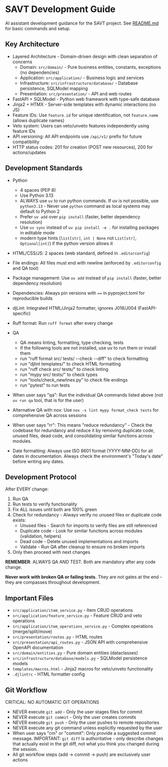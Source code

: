 # SAVT Development Guide

AI assistant development guidance for the SAVT project. See [README.md](./README.md) for basic commands and setup.

## Key Architecture

- Layered Architecture - Domain-driven design with clean separation of concerns
  - Domain: `src/domain/` - Pure business entities, constants, exceptions (no dependencies)
  - Application: `src/application/` - Business logic and services
  - Infrastructure: `src/infrastructure/database/` - Database persistence, SQLModel mapping
  - Presentation: `src/presentation/` - API and web routes
- FastAPI + SQLModel - Python web framework with type-safe database
- Jinja2 + HTMX - Server-side templates with dynamic interactions (no JS)
- Feature IDs: Use `feature.id` for unique identification, not `feature.name` (allows duplicate names)
- Veto system: Users can veto/unveto features independently using feature IDs
- API versioning: All API endpoints use `/api/v1/` prefix for future compatibility
- HTTP status codes: 201 for creation (POST new resources), 200 for actions/updates

## Development Standards

- Python
  - 4 spaces (PEP 8)
  - Use Python 3.13
  - ALWAYS use `uv` to run python commands. If uv is not possible, use `python3.13` - Never use `python` command as local systems may default to Python 2
  - Prefer `uv add` over `pip install` (faster, better dependency resolution)
  - Use `uv sync` instead of `uv pip install -e .` for installing packages in editable mode
  - modern type hints (`list[str]`, `int | None` not `List[str]`, `Optional[int]`) if the python version allows it
- HTML/CSS/JS: 2 spaces (web standard, defined in `.editorconfig`)
- File endings: All files must end with newline (enforced by `.editorconfig` and QA tool)
- Package management: Use `uv add` instead of `pip install` (faster, better dependency resolution)
- Dependencies: Always pin versions with `==` in pyproject.toml for reproducible builds
- djLint: Integrated HTML/Jinja2 formatter, ignores J018/J004 (FastAPI-specific)
- Ruff format: Run `ruff format` after every change

- QA
  - QA means linting, formatting, type checking, tests
  - if the following tools are not installed, use uv to run them or install them
  - run "ruff format src/ tests/ --check --diff" to check formatting
  - run "djlint templates/" to check HTML formatting
  - run "ruff check src/ tests/" to check linting
  - run "mypy src/ tests/" to check types
  - run "tools/check_newlines.py" to check file endings
  - run "pytest" to run tests

- When user says "qa": Run the individual QA commands listed above (not `uv run qa` tool, that is for the user)
- Alternative QA with nox: Use `nox -s lint mypy format_check tests` for comprehensive QA across sessions
- When user says "rr": This means "reduce redundancy" - Check the codebase for redundancy and reduce it by removing duplicate code, unused files, dead code, and consolidating similar functions across modules.
- Date formatting: Always use ISO 8601 format (YYYY-MM-DD) for all dates in documentation. Always check the environment's "Today's date" before writing any dates.


## Development Protocol

After EVERY change:

1. Run QA
2. Run tests to verify functionality
3. Fix ALL issues until both are 100% green
4. Check for redundancy - Always verify no unused files or duplicate code exists:
   - Unused files - Search for imports to verify files are still referenced
   - Duplicate code - Look for similar functions across modules (validation, helpers)
   - Dead code - Delete unused implementations and imports
   - Validate - Run QA after cleanup to ensure no broken imports
5. Only then proceed with next changes

**REMEMBER**: ALWAYS QA AND TEST. Both are mandatory after any code change.

**Never work with broken QA or failing tests.** They are not gates at the end - they are compasses throughout development.


## Important Files

- `src/application/item_service.py` - Item CRUD operations
- `src/application/feature_service.py` - Feature CRUD and veto operations
- `src/application/item_operations_service.py` - Complex operations (merge/split/move)
- `src/presentation/routes.py` - HTML routes
- `src/presentation/api_routes.py` - JSON API with comprehensive OpenAPI documentation
- `src/domain/entities.py` - Pure domain entities (dataclasses)
- `src/infrastructure/database/models.py` - SQLModel persistence models
- `templates/macros.html` - Jinja2 macros for veto/unveto functionality
- `.djlintrc` - HTML formatter config

## Git Workflow

CRITICAL: NO AUTOMATIC GIT OPERATIONS

- NEVER execute `git add` - Only the user stages files for commit
- NEVER execute `git commit` - Only the user creates commits
- NEVER execute `git push` - Only the user pushes to remote repositories
- NEVER execute any git command unless explicitly requested by the user
- When user says "cm" or "commit": Only provide a suggested commit message. IMPORTANT: `git diff` is authoritative - only describe changes that actually exist in the git diff, not what you think you changed during the session.
- All git workflow steps (add → commit → push) are exclusively user actions
